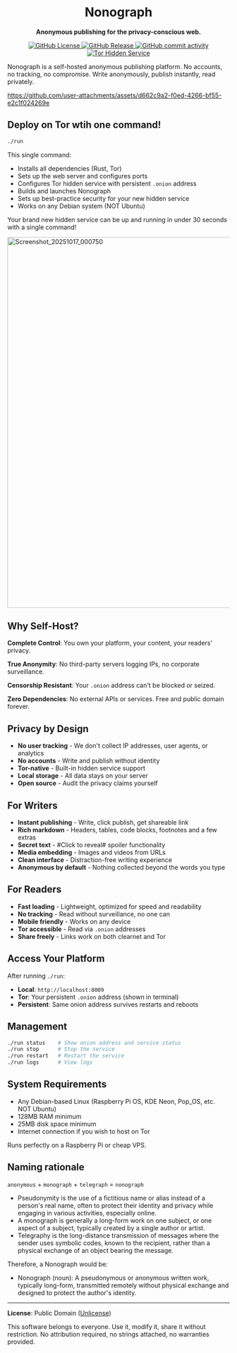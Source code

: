 <h1 align="center">Nonograph</h1>

<p align="center"><b>Anonymous publishing for the privacy-conscious web.</b></p>
<div align="center">
  <a href="https://unlicense.org">
    <img alt="GitHub License" src="https://img.shields.io/github/license/du82/nonograph">
  </a>
  <a href="https://github.com/du82/nonograph/releases/latest">
    <img alt="GitHub Release" src="https://img.shields.io/github/v/release/du82/nonograph">
  </a>
  <a href="https://github.com/du82/nonograph/commits/main/">
    <img alt="GitHub commit activity" src="https://img.shields.io/github/commit-activity/w/du82/nonograph">
  </a>
  <a href="http://5mq3db45agipsceghnpx3iumlctya3absmp4sgnitqcmrmhaqhbbjcid.onion/">
    <img src="https://img.shields.io/badge/Tor-Hidden%20Service-7d4698?style=flat&logo=torproject&logoColor=white" alt="Tor Hidden Service">
  </a>
</div>

Nonograph is a self-hosted anonymous publishing platform. No accounts, no tracking, no compromise. Write anonymously, publish instantly, read privately.

https://github.com/user-attachments/assets/d662c9a2-f0ed-4266-bf55-e2c1f024269e

## Deploy on Tor wtih one command!

```bash
./run
```

This single command:
- Installs all dependencies (Rust, Tor)
- Sets up the web server and configures ports
- Configures Tor hidden service with persistent `.onion` address
- Builds and launches Nonograph
- Sets up best-practice security for your new hidden service
- Works on any Debian system (NOT Ubuntu)

Your brand new hidden service can be up and running in under 30 seconds with a single command!

<img width="919" height="841" alt="Screenshot_20251017_000750" src="https://github.com/user-attachments/assets/c52b14d7-c0ec-4b6c-90e8-a340cd1adcb1" />

## Why Self-Host?

**Complete Control**: You own your platform, your content, your readers' privacy.

**True Anonymity**: No third-party servers logging IPs, no corporate surveillance.

**Censorship Resistant**: Your `.onion` address can't be blocked or seized.

**Zero Dependencies**: No external APIs or services. Free and public domain forever.

## Privacy by Design

- **No user tracking** - We don't collect IP addresses, user agents, or analytics
- **No accounts** - Write and publish without identity
- **Tor-native** - Built-in hidden service support
- **Local storage** - All data stays on your server
- **Open source** - Audit the privacy claims yourself

## For Writers

- **Instant publishing** - Write, click publish, get shareable link
- **Rich markdown** - Headers, tables, code blocks, footnotes and a few extras
- **Secret text** - #Click to reveal# spoiler functionality
- **Media embedding** - Images and videos from URLs
- **Clean interface** - Distraction-free writing experience
- **Anonymous by default** - Nothing collected beyond the words you type

## For Readers

- **Fast loading** - Lightweight, optimized for speed and readability
- **No tracking** - Read without surveillance, no one can
- **Mobile friendly** - Works on any device
- **Tor accessible** - Read via `.onion` addresses
- **Share freely** - Links work on both clearnet and Tor

## Access Your Platform

After running `./run`:
- **Local**: `http://localhost:8009`
- **Tor**: Your persistent `.onion` address (shown in terminal)
- **Persistent**: Same onion address survives restarts and reboots

## Management

```bash
./run status    # Show onion address and service status
./run stop      # Stop the service
./run restart   # Restart the service
./run logs      # View logs
```

## System Requirements

- Any Debian-based Linux (Raspberry Pi OS, KDE Neon, Pop_OS, etc. NOT Ubuntu)
- 128MB RAM minimum
- 25MB disk space minimum
- Internet connection if you wish to host on Tor

Runs perfectly on a Raspberry Pi or cheap VPS.

## Naming rationale
`anonymous` + `monograph` + `telegraph` = `nonograph`
* Pseudonymity is the use of a fictitious name or alias instead of a person's real name, often to protect their identity and privacy while engaging in various activities, especially online.
* A monograph is generally a long-form work on one subject, or one aspect of a subject, typically created by a single author or artist.
* Telegraphy is the long-distance transmission of messages where the sender uses symbolic codes, known to the recipient, rather than a physical exchange of an object bearing the message.

Therefore, a Nonograph would be:
* Nonograph (noun): A pseudonymous or anonymous written work, typically long-form, transmitted remotely without physical exchange and designed to protect the author's identity.

---

**License**: Public Domain ([Unlicense](https://unlicense.org))

This software belongs to everyone. Use it, modify it, share it without restriction. No attribution required, no strings attached, no warranties provided.
